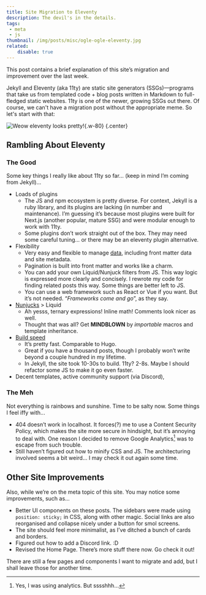 ```yaml
---
title: Site Migration to Eleventy
description: The devil's in the details.
tags:
 - meta
 - js
thumbnail: /img/posts/misc/ogle-ogle-eleventy.jpg
related:
    disable: true
---
```


This post contains a brief explanation of this site’s migration and improvement over the last week.

Jekyll and Eleventy (aka 11ty) are static site generators (SSGs)—programs that take us from templated code + blog posts written in Markdown to full-fledged static websites. 11ty is one of the newer, growing SSGs out there. Of course, we can't have a migration post without the appropriate meme. So let's start with that:

![Weow eleventy looks pretty!](/img/posts/misc/ogle-ogle-eleventy.jpg){.w-80}
{.center}

## Rambling About Eleventy

### The Good

Some key things I really like about 11ty so far... (keep in mind I’m coming from Jekyll)...

- Loads of plugins
    - The JS and npm ecosystem is pretty diverse. For context, Jekyll is a ruby library, and its plugins are lacking (in number and maintenance). I’m guessing it’s because most plugins were built for Next.js (another popular, mature SSG) and were modular enough to work with 11ty.
    - Some plugins don’t work straight out of the box. They may need some careful tuning… or there may be an eleventy plugin alternative.
- Flexibility
    - Very easy and flexible to manage [data](https://www.11ty.dev/docs/data-cascade/), including front matter data and site metadata.
    - Pagination is built into front matter and works like a charm.
    - You can add your own Liquid/Nunjuck filters from JS. This way logic is expressed more clearly and concisely. I rewrote my code for finding related posts this way. Some things are better left to JS.
    - You can use a web framework such as React or Vue if you want. But it’s not needed. “*Frameworks come and go*”, as they say.
- [Nunjucks](https://mozilla.github.io/nunjucks/) > Liquid
    - Ah yesss, ternary expressions! Inline math! Comments look nicer as well.
    - Thought that was all? Get **MINDBLOWN** by *importable* macros and template inheritance.
- [Build speed](https://www.zachleat.com/web/build-benchmark/)
    - It’s pretty fast. Comparable to Hugo.
    - Great if you have a thousand posts, though I probably won’t write beyond a couple hundred in my lifetime.
    - In Jekyll, the site took 10-30s to build. 11ty? 2-8s. Maybe I should refactor some JS to make it go even faster.
- Decent templates, active community support (via Discord),

### The Meh

Not everything is rainbows and sunshine. Time to be salty now. Some things I feel iffy with...

- 404 doesn’t work in localhost. It forces(?) me to use a Content Security Policy, which makes the site more secure in hindsight, but it’s annoying to deal with. One reason I decided to remove Google Analytics[^a] was to escape from such trouble.
- Still haven’t figured out how to minify CSS and JS. The architecturing involved seems a bit weird… I may check it out again some time.

## Other Site Improvements

Also, while we’re on the meta topic of this site. You may notice some improvements, such as…

- Better UI components on these posts. The sidebars were made using `position: sticky;` in CSS, along with other magic. Social links are also reorganised and collapse nicely under a button for smol screens.
- The site should feel more minimalist, as I’ve ditched a bunch of cards and borders.
- Figured out how to add a Discord link. :D
- Revised the Home Page. There’s more stuff there now. Go check it out!

There are still a few pages and components I want to migrate and add, but I shall leave those for another time.

[^a]: Yes, I was using analytics. But sssshhh…